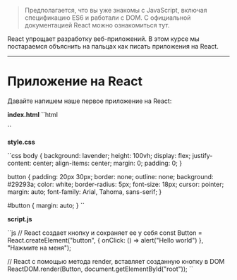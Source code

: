 > Предполагается, что вы уже знакомы с JavaScript, включая спецификацию ES6 и работали с DOM. 
> С официальной документацией React можно ознакомиться тут.

React упрощает разработку веб-приложений. 
В этом курсе мы постараемся объяснить на пальцах как писать приложения на React.

<hr />

# Приложение на React
Давайте напишем наше первое приложение на React:

**index.html**
``html
<!DOCTYPE html>
<html>
<head>
  <title>React JS</title>
  <!-- Наши стили -->
  <link rel="stylesheet" type="text/css" href="./style.css"/>
  <!-- Скрипты для подключения React на сайте -->
  <script src="https://unpkg.com/react@16/umd/react.development.js" crossorigin></script>
  <script src="https://unpkg.com/react-dom@16/umd/react-dom.development.js" crossorigin></script>
</head>
<body>
  <div id="root"></div>
  <!-- Наш скрипт -->
  <script src="./script.js" ></script>
</body>
</html>
``

**style.css**

``css
body {
  background: lavender; 
  height: 100vh;
  display: flex;
  justify-content: center;
  align-items: center;
  margin: 0;
  padding: 0;
}

button {
  padding: 20px 30px;
  border: none;
  outline: none;
  background: #29293a;
  color: white;
  border-radius: 5px;
  font-size: 18px;
  cursor: pointer;
  margin: auto;
  font-family: Arial, Tahoma, sans-serif;
}

#button {
  margin: auto;
}
``

**script.js**

``js
// React создает кнопку и сохраняет ее у себя
const Button = React.createElement("button", { 
  onClick: () => alert("Hello world")
}, "Нажмите на меня");

// React с помощью метода render, вставляет созданную кнопку в DOM
ReactDOM.render(Button, document.getElementById("root"));
``
